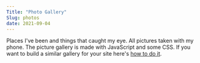 ```yaml
---
Title: "Photo Gallery"
Slug: photos
date: 2021-09-04
---
```


<div>
    <p>Places I&#39;ve been and things that caught my eye. All pictures taken with my phone. The picture gallery is made with JavaScript and some CSS. If you want to build a similar gallery for your site here's <a href="/project/photos/">how to do it</a>.</p>
    <p id="pix"></p>
</div>

<script src="/js/pix.js"></script>
